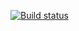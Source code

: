 [![Build status](https://ci.appveyor.com/api/projects/status/dmexkpl4nerwc9md?svg=true)](https://ci.appveyor.com/project/YanaZaharova/hw20task1)
